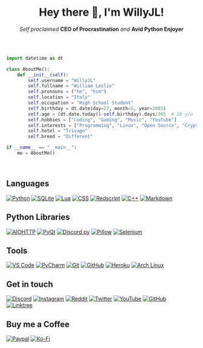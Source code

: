 <h1 align="center">Hey there 👋, I'm WillyJL!</h1>
<p align="center">
    <i>Self proclaimed</i> <b>CEO of Procrastination</b> <i>and</i> <b>Avid Python Enjoyer</b>
</p>

<br />

<br />

```py
import datetime as dt

class AboutMe():
    def __init__(self):
        self.username = "WillyJL"
        self.fullname = "William Leslie"
        self.pronouns = ("he", "him")
        self.location = "Italy"
        self.occupation = "High School Student"
        self.birthday = dt.date(day=27, month=5, year=2003)
        self.age = (dt.date.today()-self.birthday).days/365  # 18 y/o
        self.hobbies = ["Coding", "Gaming", "Music", "YouTube"]
        self.interests = ["Programming", "Linux", "Open Source", "Crypto"]
        self.hotel = "Trivago"
        self.breed = "Different"

if __name__ == "__main__":
    me = AboutMe()
```

<br />

Languages
---------
[![Python](    https://img.shields.io/badge/-Python-3776FB?style=for-the-badge&logo=python&logoColor=white                           )](https://www.python.org/)
[![SQLite](    https://img.shields.io/badge/-SQLite-DF9100?style=for-the-badge&logo=sqlite&logoColor=white                           )](https://www.sqlite.org/)
[![Lua](       https://img.shields.io/badge/-Lua-2C39BD?style=for-the-badge&logo=lua&logoColor=white                                 )](https://www.lua.org/)
[![CSS](       https://img.shields.io/badge/-CSS-DD3A0A?style=for-the-badge&logo=css3&logoColor=white                                )](https://www.w3.org/Style/CSS/)
[![Redscript]( https://img.shields.io/badge/-Redscript-DC382D?style=for-the-badge&logo=swift&logoColor=white                         )](https://github.com/jac3km4/redscript)
[![C++](       https://img.shields.io/badge/-C++-00599C?style=for-the-badge&logo=c%2B%2B&logoColor=white                             )](https://isocpp.org/)
[![Markdown](  https://img.shields.io/badge/-Markdown-222222?style=for-the-badge&logo=markdown&logoColor=white                       )](https://daringfireball.net/projects/markdown)

Python Libraries
-----------------
[![AIOHTTP](   https://img.shields.io/badge/-AIOHTTP-2C5BB4?style=for-the-badge&logo=aiohttp&logoColor=white                         )](https://docs.aiohttp.org/en/stable)
[![PyQt](      https://img.shields.io/badge/-PyQt-00BD00?style=for-the-badge&logo=qt&logoColor=white                                 )](https://riverbankcomputing.com/software/pyqt/intro)
[![Discord.py](https://img.shields.io/badge/-Discord.py-5865F2?style=for-the-badge&logo=discord&logoColor=white                      )](https://discordpy.readthedocs.io/en/stable)
[![Pillow](    https://img.shields.io/badge/-Pillow-FF880F?style=for-the-badge&logo=slickpic&logoColor=white                         )](https://pillow.readthedocs.io/en/stable)
[![Selenium](  https://img.shields.io/badge/-Selenium-43B02A?style=for-the-badge&logo=selenium&logoColor=white                       )](https://selenium-python.readthedocs.io/)

Tools
-----
[![VS Code](   https://img.shields.io/badge/-VS_Code-007ACC?style=for-the-badge&logo=visualstudiocode&logoColor=white                )](https://code.visualstudio.com/)
[![PyCharm](   https://img.shields.io/badge/-PyCharm-18BEB9?style=for-the-badge&logo=pycharm&logoColor=white                         )](https://www.jetbrains.com/pycharm)
[![Git](       https://img.shields.io/badge/-Git-F05032?style=for-the-badge&logo=git&logoColor=white                                 )](https://git-scm.com/)
[![GitHub](    https://img.shields.io/badge/-GitHub-222222?style=for-the-badge&logo=github&logoColor=white                           )](https://github.com/)
[![Heroku](    https://img.shields.io/badge/-Heroku-7200F8?style=for-the-badge&logo=heroku&logoColor=white                           )](https://www.heroku.com/)
[![Arch Linux](https://img.shields.io/badge/-Arch_Linux-1793D1?style=for-the-badge&logo=archlinux&logoColor=white                    )](https://archlinux.org/)

Get in touch
------------
[![Discord](   https://img.shields.io/badge/-WillyJL%233633-333333?style=for-the-badge&logo=discord&logoColor=white&labelColor=5865F2)](https://discord.com/channels/@me)
[![Instagram]( https://img.shields.io/badge/-@willyjl__-333333?style=for-the-badge&logo=instagram&logoColor=white&labelColor=E4405F  )](https://www.instagram.com/willyjl_)
[![Reddit](    https://img.shields.io/badge/-u%2FWillyJL-333333?style=for-the-badge&logo=reddit&logoColor=white&labelColor=FF4500    )](https://www.reddit.com/user/WillyJL)
[![Twitter](   https://img.shields.io/badge/-@WillyJL__-333333?style=for-the-badge&logo=twitter&logoColor=white&labelColor=1DA1F2    )](https://twitter.com/WillyJL_)
[![YouTube](   https://img.shields.io/badge/-WillyJL-333333?style=for-the-badge&logo=youtube&logoColor=white&labelColor=FF2222       )](https://www.youtube.com/channel/UCxouMwGYdvfKLDP4wb-eUoQ)
[![GitHub](    https://img.shields.io/badge/-Willy--JL-333333?style=for-the-badge&logo=github&logoColor=white&labelColor=181717      )](https://github.com/Willy-JL)\
[![Linktree](  https://img.shields.io/badge/-@WillyJL-333333?style=for-the-badge&logo=linktree&logoColor=white&labelColor=29B06B     )](https://linktr.ee/WillyJL)

Buy me a Coffee
---------------
[![Paypal](    https://img.shields.io/badge/-WillyJL-333333?style=for-the-badge&logo=paypal&logoColor=white&labelColor=00457C        )](https://paypal.me/willyjl)
[![Ko-Fi](     https://img.shields.io/badge/-WillyJL-333333?style=for-the-badge&logo=kofi&logoColor=white&labelColor=FF5E5B          )](https://ko-fi.com/willyjl)
